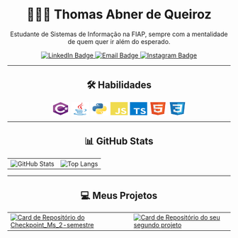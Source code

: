 <h1 align="center">👩🏻‍💻 Thomas Abner de Queiroz</h1>

<p align="center">
  Estudante de Sistemas de Informação na FIAP, sempre com a mentalidade de quem quer ir além do esperado.
</p>

<p align="center">
  <a href="https://www.linkedin.com/in/thomas-abner-de-queiroz" target="_blank">
    <img src="https://img.shields.io/badge/LinkedIn-0077B5?style=for-the-badge&logo=linkedin&logoColor=white" alt="LinkedIn Badge"/>
  </a>
  <a href="mailto:thomasjml10@gmail.com" target="_blank">
    <img src="https://img.shields.io/badge/-Email-000?style=for-the-badge&logo=microsoft-outlook&logoColor=007BFF" alt="Email Badge"/>
  </a>
  <a href="https://instagram.com/thomasthz" target="_blank">
    <img src="https://img.shields.io/badge/-Instagram-%23E4405F?style=for-the-badge&logo=instagram&logoColor=white" alt="Instagram Badge"/>
  </a>
</p>

---

<h2 align="center">🛠️ Habilidades</h2>
<p align="center">
  <img align="center" alt="C#" height="30" width="40" src="https://raw.githubusercontent.com/devicons/devicon/master/icons/csharp/csharp-original.svg" title="C#">
  <img align="center" alt="Java" height="30" width="40" src="https://raw.githubusercontent.com/devicons/devicon/master/icons/java/java-original.svg" title="Java">
  <img align="center" alt="Python" height="30" width="40" src="https://raw.githubusercontent.com/devicons/devicon/master/icons/python/python-original.svg" title="Python">
  <img align="center" alt="JavaScript" height="30" width="40" src="https://raw.githubusercontent.com/devicons/devicon/master/icons/javascript/javascript-plain.svg" title="JavaScript">
  <img align="center" alt="TypeScript" height="30" width="40" src="https://raw.githubusercontent.com/devicons/devicon/master/icons/typescript/typescript-plain.svg" title="TypeScript">
  <img align="center" alt="HTML" height="30" width="40" src="https://raw.githubusercontent.com/devicons/devicon/master/icons/html5/html5-original.svg" title="HTML5">
  <img align="center" alt="CSS" height="30" width="40" src="https://raw.githubusercontent.com/devicons/devicon/master/icons/css3/css3-original.svg" title="CSS3">
</p>

---

<h2 align="center">📊 GitHub Stats</h2>
<table align="center">
  <tr>
    <td>
      <img 
        align="center" 
        alt="GitHub Stats" 
        src="https://github-readme-stats.vercel.app/api?username=Thomasaqx&show_icons=true&theme=tokyonight&include_all_commits=true&locale=pt-br" 
      />
    </td>
    <td>
      <img 
        align="center" 
        alt="Top Langs" 
        src="https://github-readme-stats.vercel.app/api/top-langs/?username=thomasaqx&theme=tokyonight&layout=compact&custom_title=Tecnologias&langs_count=9" 
      />
    </td>
  </tr>
</table>

---
<h2 align="center">💻 Meus Projetos</h2>
<table align="center">
  <tr>
    <td>
      <a href="https://github.com/thomasaqx/Checkpoint_Ms_2-semestre">
        <img src="https://github-readme-stats.vercel.app/api/pin/?username=thomasaqx&repo=Checkpoint_Ms_2-semestre&bg_color=000&border_color=30A3DC&show_icons=true&icon_color=30A3DC&title_color=E94D5F&text_color=FFF" alt="Card de Repositório do Checkpoint_Ms_2-semestre">
      </a>
    </td>
    <td>
      <a href=https://github.com/thomasaqx/.net-fundamentos-desafio">
        <img src="https://github-readme-stats.vercel.app/api/pin/?username=thomasaqx&repo=.net-fundamentos-desafio&bg_color=000&border_color=30A3DC&show_icons=true&icon_color=30A3DC&title_color=E94D5F&text_color=FFF" alt="Card de Repositório do seu segundo projeto">
      </a>
    </td>
  </tr>
</table>
